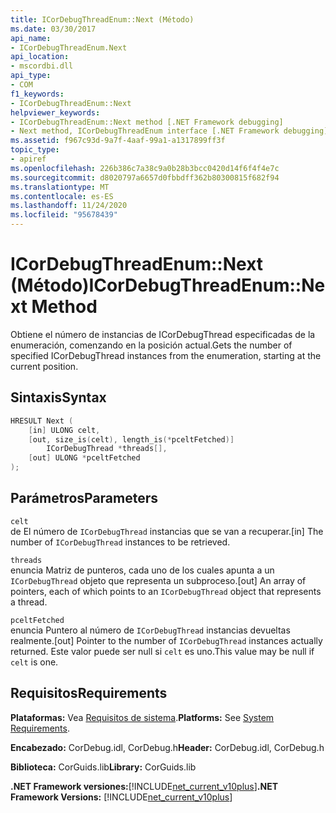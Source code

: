 ```yaml
---
title: ICorDebugThreadEnum::Next (Método)
ms.date: 03/30/2017
api_name:
- ICorDebugThreadEnum.Next
api_location:
- mscordbi.dll
api_type:
- COM
f1_keywords:
- ICorDebugThreadEnum::Next
helpviewer_keywords:
- ICorDebugThreadEnum::Next method [.NET Framework debugging]
- Next method, ICorDebugThreadEnum interface [.NET Framework debugging]
ms.assetid: f967c93d-9a7f-4aaf-99a1-a1317899ff3f
topic_type:
- apiref
ms.openlocfilehash: 226b386c7a38c9a0b28b3bcc0420d14f6f4f4e7c
ms.sourcegitcommit: d8020797a6657d0fbbdff362b80300815f682f94
ms.translationtype: MT
ms.contentlocale: es-ES
ms.lasthandoff: 11/24/2020
ms.locfileid: "95678439"
---
```

# <a name="icordebugthreadenumnext-method"></a><span data-ttu-id="aa320-102">ICorDebugThreadEnum::Next (Método)</span><span class="sxs-lookup"><span data-stu-id="aa320-102">ICorDebugThreadEnum::Next Method</span></span>

<span data-ttu-id="aa320-103">Obtiene el número de instancias de ICorDebugThread especificadas de la enumeración, comenzando en la posición actual.</span><span class="sxs-lookup"><span data-stu-id="aa320-103">Gets the number of specified ICorDebugThread instances from the enumeration, starting at the current position.</span></span>  
  
## <a name="syntax"></a><span data-ttu-id="aa320-104">Sintaxis</span><span class="sxs-lookup"><span data-stu-id="aa320-104">Syntax</span></span>  
  
```cpp  
HRESULT Next (  
    [in] ULONG celt,  
    [out, size_is(celt), length_is(*pceltFetched)]  
        ICorDebugThread *threads[],  
    [out] ULONG *pceltFetched  
);  
```  
  
## <a name="parameters"></a><span data-ttu-id="aa320-105">Parámetros</span><span class="sxs-lookup"><span data-stu-id="aa320-105">Parameters</span></span>  

 `celt`  
 <span data-ttu-id="aa320-106">de El número de `ICorDebugThread` instancias que se van a recuperar.</span><span class="sxs-lookup"><span data-stu-id="aa320-106">[in] The number of `ICorDebugThread` instances to be retrieved.</span></span>  
  
 `threads`  
 <span data-ttu-id="aa320-107">enuncia Matriz de punteros, cada uno de los cuales apunta a un `ICorDebugThread` objeto que representa un subproceso.</span><span class="sxs-lookup"><span data-stu-id="aa320-107">[out] An array of pointers, each of which points to an `ICorDebugThread` object that represents a thread.</span></span>  
  
 `pceltFetched`  
 <span data-ttu-id="aa320-108">enuncia Puntero al número de `ICorDebugThread` instancias devueltas realmente.</span><span class="sxs-lookup"><span data-stu-id="aa320-108">[out] Pointer to the number of `ICorDebugThread` instances actually returned.</span></span> <span data-ttu-id="aa320-109">Este valor puede ser null si `celt` es uno.</span><span class="sxs-lookup"><span data-stu-id="aa320-109">This value may be null if `celt` is one.</span></span>  
  
## <a name="requirements"></a><span data-ttu-id="aa320-110">Requisitos</span><span class="sxs-lookup"><span data-stu-id="aa320-110">Requirements</span></span>  

 <span data-ttu-id="aa320-111">**Plataformas:** Vea [Requisitos de sistema](../../get-started/system-requirements.md).</span><span class="sxs-lookup"><span data-stu-id="aa320-111">**Platforms:** See [System Requirements](../../get-started/system-requirements.md).</span></span>  
  
 <span data-ttu-id="aa320-112">**Encabezado:** CorDebug.idl, CorDebug.h</span><span class="sxs-lookup"><span data-stu-id="aa320-112">**Header:** CorDebug.idl, CorDebug.h</span></span>  
  
 <span data-ttu-id="aa320-113">**Biblioteca:** CorGuids.lib</span><span class="sxs-lookup"><span data-stu-id="aa320-113">**Library:** CorGuids.lib</span></span>  
  
 <span data-ttu-id="aa320-114">**.NET Framework versiones:**[!INCLUDE[net_current_v10plus](../../../../includes/net-current-v10plus-md.md)]</span><span class="sxs-lookup"><span data-stu-id="aa320-114">**.NET Framework Versions:** [!INCLUDE[net_current_v10plus](../../../../includes/net-current-v10plus-md.md)]</span></span>
